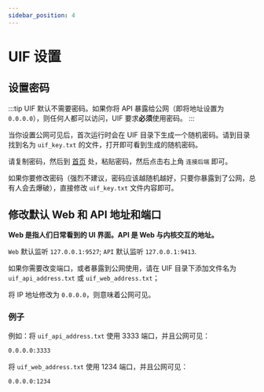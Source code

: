 ```yaml
---
sidebar_position: 4
---
```


# UIF 设置

## 设置密码

:::tip
UIF 默认不需要密码。如果你将 API 暴露给公网（即将地址设置为 `0.0.0.0`），则任何人都可以访问，UIF 要求**必须**使用密码。
:::

当你设置公网可见后，首次运行时会在 UIF 目录下生成一个随机密码。请到目录找到名为 `uif_key.txt` 的文件，打开即可看到生成的随机密码。

请复制密码，然后到 [首页](https://uiforfreedom.github.io/#/home) 处，粘贴密码，然后点击右上角 `连接后端` 即可。

如果你要修改密码（强烈不建议，密码应该越随机越好，只要你暴露到了公网，总有人会去爆破），直接修改 `uif_key.txt` 文件内容即可。

## 修改默认 Web 和 API 地址和端口

**Web 是指人们日常看到的 UI 界面。API 是 Web 与内核交互的地址。**

`Web` 默认监听 `127.0.0.1:9527`; `API` 默认监听 `127.0.0.1:9413`.

如果你需要改变端口，或者暴露到公网使用，请在 UIF 目录下添加文件名为 `uif_api_address.txt` 或 `uif_web_address.txt`；

将 IP 地址修改为 `0.0.0.0`，则意味着公网可见。

### 例子

例如：将 `uif_api_address.txt` 使用 3333 端口，并且公网可见：

```bash
0.0.0.0:3333
```

将 `uif_web_address.txt` 使用 1234 端口，并且公网可见：

```bash
0.0.0.0:1234
```
